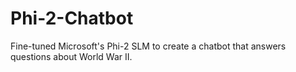 # Phi-2-Chatbot
Fine-tuned Microsoft's Phi-2 SLM to create a chatbot that answers questions about World War II. 
